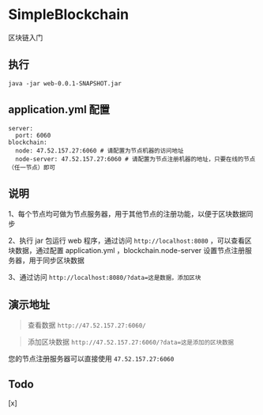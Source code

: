 # SimpleBlockchain
区块链入门

## 执行
```
java -jar web-0.0.1-SNAPSHOT.jar
```

## application.yml 配置

```
server:
  port: 6060
blockchain:
  node: 47.52.157.27:6060 # 请配置为节点机器的访问地址
  node-server: 47.52.157.27:6060 # 请配置为节点注册机器的地址，只要在线的节点（任一节点）即可
```

## 说明

1、每个节点均可做为节点服务器，用于其他节点的注册功能，以便于区块数据同步

2、执行 jar 包运行 web 程序，通过访问 ```http://localhost:8080``` ，可以查看区块数据，通过配置 application.yml ，blockchain.node-server 设置节点注册服务器，用于同步区块数据

3、通过访问 ```http://localhost:8080/?data=这是数据，添加区块```

## 演示地址

> 查看数据
```http://47.52.157.27:6060/```

> 添加区块数据
```http://47.52.157.27:6060/?data=这是添加的区块数据```

您的节点注册服务器可以直接使用  ```47.52.157.27:6060```

## Todo

[x] 